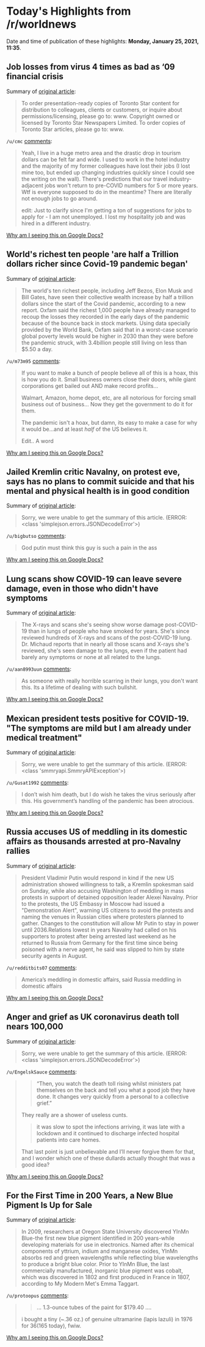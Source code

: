 # Today's Highlights from /r/worldnews

Date and time of publication of these highlights: **Monday, January 25, 2021, 11:35**.

## Job losses from virus 4 times as bad as ‘09 financial crisis

Summary of [original article](https://www.thestar.com/news/world/europe/2021/01/25/job-losses-from-virus-4-times-as-bad-as-09-financial-crisis.html):

> To order presentation-ready copies of Toronto Star content for distribution to colleagues, clients or customers, or inquire about permissions/licensing, please go to: www. Copyright owned or licensed by Toronto Star Newspapers Limited. To order copies of Toronto Star articles, please go to: www.

`/u/cmc` [comments](https://www.reddit.com/r/worldnews/comments/l4nntl/job_losses_from_virus_4_times_as_bad_as_09/):

> Yeah, I live in a huge metro area and the drastic drop in tourism dollars can be felt far and wide. I used to work in the hotel industry and the majority of my former colleagues have lost their jobs (I lost mine too, but ended up changing industries quickly since I could see the writing on the wall). There's predictions that our travel industry-adjacent jobs won't return to pre-COVID numbers for 5 or more years. Wtf is everyone supposed to do in the meantime? There are literally not enough jobs to go around.
> 
> edit: Just to clarify since I'm getting a ton of suggestions for jobs to apply for - I am not unemployed. I lost my hospitality job and was hired in a different industry.

[Why am I seeing this on Google Docs?](https://docs.google.com/document/d/1Dc6We63vOXIZsc0op-Bt4abqkYjXzOigalQqFxmvvbM/edit?usp=sharing)

## World's richest ten people 'are half a Trillion dollars richer since Covid-19 pandemic began'

Summary of [original article](https://www.dailymail.co.uk/news/article-9182661/Oxfam-urges-radical-economic-rejig-post-COVID-world.html):

> The world's ten richest people, including Jeff Bezos, Elon Musk and Bill Gates, have seen their collective wealth increase by half a trillion dollars since the start of the Covid pandemic, according to a new report. Oxfam said the richest 1,000 people have already managed to recoup the losses they recorded in the early days of the pandemic because of the bounce back in stock markets. Using data specially provided by the World Bank, Oxfam said that in a worst-case scenario global poverty levels would be higher in 2030 than they were before the pandemic struck, with 3.4billion people still living on less than $5.50 a day.

`/u/m73m95` [comments](https://www.reddit.com/r/worldnews/comments/l4m9iu/worlds_richest_ten_people_are_half_a_trillion/):

> If you want to make a bunch of people believe all of this is a hoax, this is how you do it. Small business owners close their doors, while giant corporations get bailed out AND make record profits... 
> 
> Walmart, Amazon, home depot, etc, are all notorious for forcing small business out of business... Now they get the government to do it for them.
> 
> The pandemic isn't a hoax, but damn, its easy to make a case for why it would be...and at least *half* of the US believes it.
> 
> Edit.. A word

[Why am I seeing this on Google Docs?](https://docs.google.com/document/d/1Dc6We63vOXIZsc0op-Bt4abqkYjXzOigalQqFxmvvbM/edit?usp=sharing)

## Jailed Kremlin critic Navalny, on protest eve, says has no plans to commit suicide and that his mental and physical health is in good condition

Summary of [original article](https://www.reuters.com/article/us-russia-politics-navalny-message-idUSKBN29R2BE):

> Sorry, we were unable to get the summary of this article. (ERROR: <class 'simplejson.errors.JSONDecodeError'>)

`/u/bigbutso` [comments](https://www.reddit.com/r/worldnews/comments/l4js86/jailed_kremlin_critic_navalny_on_protest_eve_says/):

> God putin must think this guy is such a pain in the ass

[Why am I seeing this on Google Docs?](https://docs.google.com/document/d/1Dc6We63vOXIZsc0op-Bt4abqkYjXzOigalQqFxmvvbM/edit?usp=sharing)

## Lung scans show COVID-19 can leave severe damage, even in those who didn't have symptoms

Summary of [original article](https://www.wtxl.com/news/national/coronavirus/lung-scans-show-covid-19-can-leave-severe-damage-even-in-those-who-didnt-have-symptoms):

> The X-rays and scans she's seeing show worse damage post-COVID-19 than in lungs of people who have smoked for years. She's since reviewed hundreds of X-rays and scans of the post-COVID-19 lung. Dr. Michaud reports that in nearly all those scans and X-rays she's reviewed, she's seen damage to the lungs, even if the patient had barely any symptoms or none at all related to the lungs.

`/u/aan8993uun` [comments](https://www.reddit.com/r/worldnews/comments/l4he6i/lung_scans_show_covid19_can_leave_severe_damage/):

> As someone with really horrible scarring in their lungs, you don't want this. Its a lifetime of dealing with such bullshit.

[Why am I seeing this on Google Docs?](https://docs.google.com/document/d/1Dc6We63vOXIZsc0op-Bt4abqkYjXzOigalQqFxmvvbM/edit?usp=sharing)

## Mexican president tests positive for COVID-19. "The symptoms are mild but I am already under medical treatment"

Summary of [original article](https://www.breakingthenews.net/news/details/54414270):

> Sorry, we were unable to get the summary of this article. (ERROR: <class 'smmryapi.SmmryAPIException'>)

`/u/Gusat1992` [comments](https://www.reddit.com/r/worldnews/comments/l4byoq/mexican_president_tests_positive_for_covid19_the/):

> I don’t wish him death, but I do wish he takes the virus seriously after this. His government’s handling of the pandemic has been atrocious.

[Why am I seeing this on Google Docs?](https://docs.google.com/document/d/1Dc6We63vOXIZsc0op-Bt4abqkYjXzOigalQqFxmvvbM/edit?usp=sharing)

## Russia accuses US of meddling in its domestic affairs as thousands arrested at pro-Navalny rallies

Summary of [original article](https://www.sbs.com.au/news/russia-accuses-us-of-meddling-in-its-domestic-affairs-as-thousands-arrested-at-pro-navalny-rallies?cid=newsapp:socialshare:copylink):

> President Vladimir Putin would respond in kind if the new US administration showed willingness to talk, a Kremlin spokesman said on Sunday, while also accusing Washington of meddling in mass protests in support of detained opposition leader Alexei Navalny. Prior to the protests, the US Embassy in Moscow had issued a "Demonstration Alert", warning US citizens to avoid the protests and naming the venues in Russian cities where protesters planned to gather. Changes to the constitution will allow Mr Putin to stay in power until 2036.Relations lowest in years Navalny had called on his supporters to protest after being arrested last weekend as he returned to Russia from Germany for the first time since being poisoned with a nerve agent, he said was slipped to him by state security agents in August.

`/u/redditbits07` [comments](https://www.reddit.com/r/worldnews/comments/l4ce0z/russia_accuses_us_of_meddling_in_its_domestic/):

> America’s meddling in domestic affairs, said Russia meddling in domestic affairs

[Why am I seeing this on Google Docs?](https://docs.google.com/document/d/1Dc6We63vOXIZsc0op-Bt4abqkYjXzOigalQqFxmvvbM/edit?usp=sharing)

## Anger and grief as UK coronavirus death toll nears 100,000

Summary of [original article](https://www.reuters.com/article/uk-health-coronavirus-britain-deaths-idUSKBN29U16J):

> Sorry, we were unable to get the summary of this article. (ERROR: <class 'simplejson.errors.JSONDecodeError'>)

`/u/EngelskSauce` [comments](https://www.reddit.com/r/worldnews/comments/l4md10/anger_and_grief_as_uk_coronavirus_death_toll/):

> > “Then, you watch the death toll rising whilst ministers pat themselves on the back and tell you what a good job they have done. It changes very quickly from a personal to a collective grief.”
> 
> They really are a shower of useless cunts.
> 
> >it was slow to spot the infections arriving, it was late with a lockdown and it continued to discharge infected hospital patients into care 
> homes.
> 
> That last point is just unbelievable and I’ll never forgive them for that, and I wonder which one of these dullards actually thought that was a good idea?

[Why am I seeing this on Google Docs?](https://docs.google.com/document/d/1Dc6We63vOXIZsc0op-Bt4abqkYjXzOigalQqFxmvvbM/edit?usp=sharing)

## For the First Time in 200 Years, a New Blue Pigment Is Up for Sale

Summary of [original article](https://www.smithsonianmag.com/smart-news/first-blue-pigment-discovered-200-years-finally-sale-180976769/):

> In 2009, researchers at Oregon State University discovered YInMn Blue-the first new blue pigment identified in 200 years-while developing materials for use in electronics. Named after its chemical components of yttrium, indium and manganese oxides, YInMn absorbs red and green wavelengths while reflecting blue wavelengths to produce a bright blue color. Prior to YInMn Blue, the last commercially manufactured, inorganic blue pigment was cobalt, which was discovered in 1802 and first produced in France in 1807, according to My Modern Met's Emma Taggart.

`/u/protoopus` [comments](https://www.reddit.com/r/worldnews/comments/l4bro1/for_the_first_time_in_200_years_a_new_blue/):

> >... 1.3-ounce tubes of the paint for $179.40 ....
> 
> i bought a tiny (~.36 oz.) of genuine ultramarine (lapis lazuli) in 1976 for $36 ($165 today), fwiw.

[Why am I seeing this on Google Docs?](https://docs.google.com/document/d/1Dc6We63vOXIZsc0op-Bt4abqkYjXzOigalQqFxmvvbM/edit?usp=sharing)

